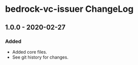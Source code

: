 # bedrock-vc-issuer ChangeLog

## 1.0.0 - 2020-02-27

### Added
- Added core files.
- See git history for changes.
